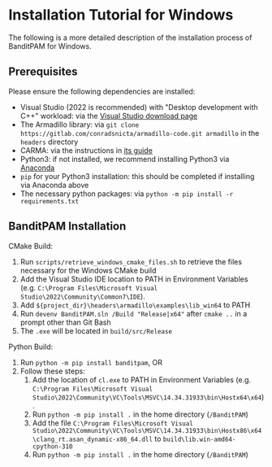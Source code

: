 # Installation Tutorial for Windows

The following is a more detailed description of the installation process of BanditPAM for Windows.
 
## Prerequisites
Please ensure the following dependencies are installed:
 - Visual Studio (2022 is recommended) with "Desktop development with C++" workload: via the [Visual Studio download page](https://visualstudio.microsoft.com/vs/)
 - The Armadillo library: via `git clone https://gitlab.com/conradsnicta/armadillo-code.git armadillo` in the `headers` directory
 - CARMA: via the instructions in [its guide](https://github.com/RUrlus/carma#installation)
 - Python3: if not installed, we recommend installing Python3 via [Anaconda](https://www.anaconda.com/products/individual)
 - `pip` for your Python3 installation: this should be completed if installing via Anaconda above
 - The necessary python packages: via `python -m pip install -r requirements.txt`

## BanditPAM Installation

CMake Build:

1) Run `scripts/retrieve_windows_cmake_files.sh` to retrieve the files necessary for the Windows CMake build
2) Add the Visual Studio IDE location to PATH in Environment Variables (e.g. `C:\Program Files\Microsoft Visual Studio\2022\Community\Common7\IDE`).
3) Add `${project_dir}\headers\armadillo\examples\lib_win64` to PATH 
4) Run `devenv BanditPAM.sln /Build "Release|x64"` after `cmake ..` in a prompt other than Git Bash
5) The `.exe` will be located in `build/src/Release`

Python Build:
1) Run `python -m pip install banditpam`, OR
2) Follow these steps:
   1) Add the location of `cl.exe` to PATH in Environment Variables (e.g. `C:\Program Files\Microsoft Visual Studio\2022\Community\VC\Tools\MSVC\14.34.31933\bin\Hostx64\x64`).
   2) Run `python -m pip install .` in the home directory (`/BanditPAM`)
   2) Add the file `C:\Program Files\Microsoft Visual Studio\2022\Community\VC\Tools\MSVC\14.34.31933\bin\Hostx86\x64\clang_rt.asan_dynamic-x86_64.dll` to `build\lib.win-amd64-cpython-310`
   3) Run `python -m pip install .` in the home directory (`/BanditPAM`)